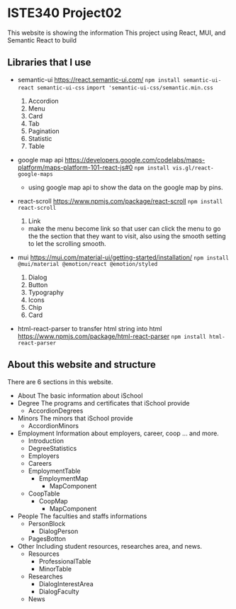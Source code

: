 # ISTE340 Project02

This website is showing the information
This project using React, MUI, and Semantic React to build

## Libraries that I use

- semantic-ui
  https://react.semantic-ui.com/
  `npm install semantic-ui-react semantic-ui-css`
  `import 'semantic-ui-css/semantic.min.css`

  1. Accordion
  2. Menu
  3. Card
  4. Tab
  5. Pagination
  6. Statistic
  7. Table

- google map api
  https://developers.google.com/codelabs/maps-platform/maps-platform-101-react-js#0
  `npm install vis.gl/react-google-maps`

  - using google map api to show the data on the google map by pins.

- react-scroll
  https://www.npmjs.com/package/react-scroll
  `npm install react-scroll`

  1. Link

  - make the menu become link so that user can click the menu to go the the section that they want to visit, also using the smooth setting to let the scrolling smooth.

- mui
  https://mui.com/material-ui/getting-started/installation/
  `npm install @mui/material @emotion/react @emotion/styled`

  1. Dialog
  2. Button
  3. Typography
  4. Icons
  5. Chip
  6. Card

- html-react-parser
  to transfer html string into html
  https://www.npmjs.com/package/html-react-parser
  `npm install html-react-parser`

## About this website and structure

There are 6 sections in this website.

- About
  The basic information about iSchool
- Degree
  The programs and certificates that iSchool provide
  - AccordionDegrees
- Minors
  The minors that iSchool provide
  - AccordionMinors
- Employment
  Information about employers, career, coop ... and more.
  - Introduction
  - DegreeStatistics
  - Employers
  - Careers
  - EmploymentTable
    - EmploymentMap
      - MapComponent
  - CoopTable
    - CoopMap
      - MapComponent
- People
  The faculties and staffs informations
  - PersonBlock
    - DialogPerson
  - PagesBotton
- Other
  Including student resources, researches area, and news.
  - Resources
    - ProfessionalTable
    - MinorTable
  - Researches
    - DialogInterestArea
    - DialogFaculty
  - News
